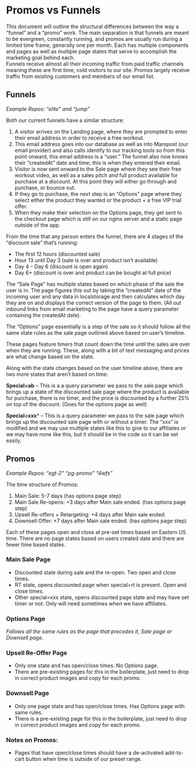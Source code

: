 # Promos vs Funnels

This document will outline the structural differences between the way a “funnel”
and a “promo” work. The main separation is that funnels are meant to be
evergreen, constantly running, and promos are usually run during a limited time
frame, generally one per month. Each has multiple components and pages as well
as multiple page states that serve to accomplish the marketing goal behind each.  
Funnels receive almost all their incoming traffic from paid traffic channels
meaning these are first time, cold visitors to our site.  Promos largely receive
traffic from existing customers and members of our email list.

## Funnels

*Example Repos: “elite” and “jump”*

Both our current funnels have a similar structure:

1. A visitor arrives on the Landing page, where they are prompted to enter their email address in order to receive a free workout.
2. This email address goes into our database as well as into Maropost (our email provider) and also calls identify to our tracking tools so from this point onward, this email address is a “user.”  The funnel also now knows their “createdAt” date and time; this is when they entered their email.
3. Visitor is now sent onward to the Sale page where they see their free workout video, as well as a sales pitch and full product available for purchase at a discount. At this point they will either go through and purchase, or bounce out.
4. If they go to purchase, the next step is an “Options” page where they select either the product they wanted or the product + a free VIP trial offer.
5. When they make their selection on the Options page, they get sent to the checkout page which is still on our nginx server and a static page outside of the app.

From the time that any person enters the funnel, there are 4 stages of the
“discount sale” that’s running:

* The first 12 hours  (discounted sale)
* Hour 13 until Day 3 (sale is over and product isn’t available)
* Day 4 – Day 6 (discount is open again)
* Day 6+ (discount is over and product can be bought at full price)

The “Sale Page” has multiple states based on which phase of the sale the user
is in. The page figures this out by taking the “createdAt” date of the incoming
user and any data in localstorage and then calculates which day they are on and
displays the correct version of the page to them. (All out inbound links from
email marketing to the page have a query parameter containing the createdAt
date).

The “Options” page essentially is a step of the sale so it should follow all the
same state rules as the sale page outlined above based on user’s timeline.

These pages feature timers that count down the time until the sales are over
when they are running.  These, along with a bit of text messaging and prices are
what change based on the state.

Along with the state changes based on the user timeline above, there are two
more states that aren’t based on time:

**Special=ab** – This is a a query parameter we pass to the sale page which
brings up a state of the discounted sale page where the product is available for
purchase, there is no timer, and the price is discounted by a further 25% on top
of the discount. (Goes for the options page as well)

**Special=xxx*** – This is a query parameter we pass to the sale page which
brings up the discounted sale page with or without a timer.  The “xxx” is
modified and we may use multiple states like this to give to our affiliates or
we may have none like this, but it should be in the code so it can be set
easily.

## Promos

*Example Repos: “egt-2” “pg-promo” “4wfs”*

The time structure of Promos:

1. Main Sale: 5-7 days (has options page step)
2. Main Sale Re-opens: +3 days after Main sale ended. (has options page step)
3. Upsell Re-offers + Retargeting: +4 days after Main sale ended.
4. Downsell Offer: +7 days after Main sale ended. (has options page step)

Each of these pages open and close at pre-set times based on Eastern US time.  There are no page states based on users created date and there are fewer time based states.

### Main Sale Page

* Discounted state during sale and the re-open.  Two open and close times.
* RT state, opens discounted page when special=rt is present. Open and close times.
* Other special=xxx state, opens discounted page state and may have set timer or not.  Only will need sometimes when we have affiliates.

### Options Page

*Follows all the same rules as the page that precedes it, Sale page or Downsell page.*

### Upsell Re-Offer Page

* Only one state and has open/close times. No Options page.
* There are pre-existing pages for this in the boilerplate, just need to drop in correct product images and copy for each promo.

### Downsell Page

* Only one page state and has open/close times. Has Options page with same rules.
* There is a pre-existing page for this in the boilerplate, just need to drop in correct product images and copy for each promo.

### Notes on Promos:

* Pages that have open/close times should have a de-activated add-to-cart button when time is outside of our preset range.
